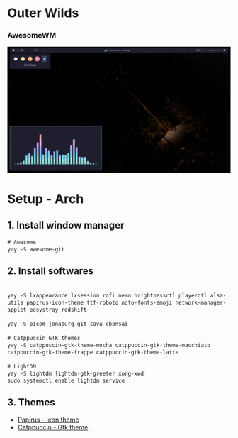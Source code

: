 # Outer Wilds

### AwesomeWM

![rice](./assets/ow.png)

# Setup - Arch

## 1. Install window manager

```shell
# Awesome
yay -S awesome-git
```

## 2. Install softwares

```shell

yay -S lxappearance lxsession rofi nemo brightnessctl playerctl alsa-utils papirus-icon-theme ttf-roboto noto-fonts-emoji network-manager-applet pasystray redshift

yay -S picom-jonaburg-git cava cbonsai

# Catppuccin GTK themes
yay -S catppuccin-gtk-theme-mocha catppuccin-gtk-theme-macchiato catppuccin-gtk-theme-frappe catppuccin-gtk-theme-latte

# LightDM
yay -S lightdm lightdm-gtk-greeter xorg-xwd
sudo systemctl enable lightdm.service
```

## 3. Themes

- [Papirus - Icon theme](https://github.com/PapirusDevelopmentTeam/papirus-icon-theme)
- [Catppuccin - Gtk theme](https://github.com/catppuccin/catppuccin)

<!-- ## 4. MIUI Dashboard -->

<!-- ### 4.1. Top 4 sections ( Left to right )

- Dispaly user name and uptime
- Toggle WiFi
- Toggle Bluetooth
- Run pacman -Syyu if updates available -->

<!-- ### 4.2. 9 action buttons ( Left to right )

- Bedtime mode ( greyscale and disable notifications )
- Reading mode ( reduce blue light with redshift )
- Airplane mode ( disable notifications and turn off WiFi and Bluetooth )
- Screenshot ( flameshot gui )
- Symlink ( runs sh ~/dotfiles/symlink.sh )
- Locks screen ( i3lock-fancy )
- Mute default sink ( pactl )
- Mute default source ( pactl )
- Default Arch action -->

<!-- ### 4.3. Bluetooth earbuds

Available devices for now:

List will most likely update in the future,
These just show the image, bluetooth will still work

    - Redmi Buds 4 Pro
    - Redmi Buds 4
    - Redmi Buds 3 Pro
    - Redmi Buds 3 Lite

    - Xiaomi Buds 4 Pro
    - Xiaomi Buds 3T Pro
    - Xiaomi Buds 3
    - Xiaomi FlipBuds Pro -->

<!-- To enable battery percentage display

```shell
    # Go to
    /etc/bluetooth/main.conf

    # Set experimental value
    Experimental = true

    # Restart bluetooth
    systemctl restart bluetooth

    # Reconnect device and run
    bluetoothctl info

    # Now you should be able to see
    Device XX:XX:XX:XX:XX:XX
    Name: Redmi Buds 4 Pro
    Alias: Redmi Buds 4 Pro
    ...
    Battery Percentage: 0x3c (60)
``` -->
